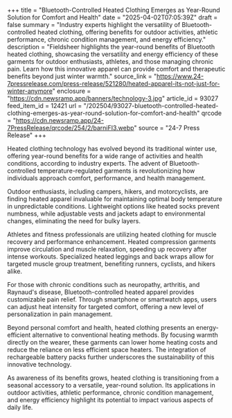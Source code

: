 +++
title = "Bluetooth-Controlled Heated Clothing Emerges as Year-Round Solution for Comfort and Health"
date = "2025-04-02T07:05:39Z"
draft = false
summary = "Industry experts highlight the versatility of Bluetooth-controlled heated clothing, offering benefits for outdoor activities, athletic performance, chronic condition management, and energy efficiency."
description = "Fieldsheer highlights the year-round benefits of Bluetooth heated clothing, showcasing the versatility and energy efficiency of these garments for outdoor enthusiasts, athletes, and those managing chronic pain. Learn how this innovative apparel can provide comfort and therapeutic benefits beyond just winter warmth."
source_link = "https://www.24-7pressrelease.com/press-release/521280/heated-apparel-its-not-just-for-winter-anymore"
enclosure = "https://cdn.newsramp.app/banners/technology-3.jpg"
article_id = 93027
feed_item_id = 12421
url = "/202504/93027-bluetooth-controlled-heated-clothing-emerges-as-year-round-solution-for-comfort-and-health"
qrcode = "https://cdn.newsramp.app/24-7PressRelease/qrcode/254/2/barniFI3.webp"
source = "24-7 Press Release"
+++

<p>Heated clothing technology has evolved beyond its traditional winter use, offering year-round benefits for a wide range of activities and health conditions, according to industry experts. The advent of Bluetooth-controlled temperature-regulated garments is revolutionizing how individuals approach comfort, performance, and health management.</p><p>Outdoor enthusiasts, including campers, hikers, and motorcyclists, are finding heated apparel invaluable for maintaining optimal body temperature in unpredictable conditions. Lightweight options like heated socks prevent numbness, while adjustable vests and jackets adapt to environmental changes, eliminating the need for bulky layers.</p><p>Athletes and fitness professionals are utilizing heated clothing for muscle recovery and performance enhancement. Heated compression garments improve circulation and muscle relaxation, speeding up recovery after intense workouts. Specialized heated leggings and back wraps allow for targeted muscle group treatment, benefiting runners, cyclists, and hikers alike.</p><p>For those with chronic conditions such as neuropathy, arthritis, and Raynaud's disease, Bluetooth-controlled heated apparel provides customizable pain relief. Through smartphone or smartwatch apps, users can adjust heat intensity for targeted comfort, offering a new level of personalization in pain management.</p><p>Beyond personal comfort and health, heated clothing presents an energy-efficient alternative to conventional heating methods. By focusing warmth directly on the wearer, these garments can lower home heating costs and reduce the reliance on less efficient space heaters. The integration of rechargeable battery packs further underscores the sustainability of this innovative technology.</p><p>As awareness of its benefits grows, heated clothing is transitioning from a seasonal accessory to a versatile, year-round solution. Its applications in outdoor activities, athletic performance, chronic condition management, and energy efficiency highlight its potential to impact various aspects of daily life.</p>